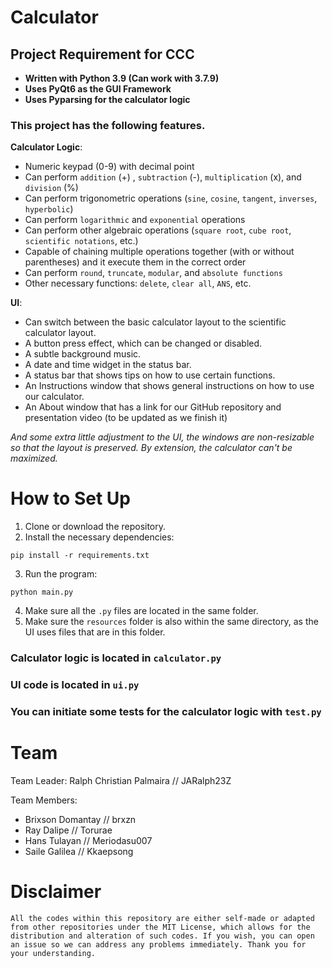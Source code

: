 # Calculator
## Project Requirement for CCC 

- **Written with Python 3.9 (Can work with 3.7.9)**
- **Uses PyQt6 as the GUI Framework**
- **Uses Pyparsing for the calculator logic**

### This project has the following features.

**Calculator Logic**:

- Numeric keypad (0-9) with decimal point
- Can perform `addition` (+) , `subtraction` (-), `multiplication` (x), and `division` (%)
- Can perform trigonometric operations (`sine`, `cosine`, `tangent`, `inverses`, `hyperbolic`)
- Can perform `logarithmic` and `exponential` operations
- Can perform other algebraic operations (`square root`, `cube root`, `scientific notations`, etc.)
- Capable of chaining multiple operations together (with or without parentheses) and it execute them in the correct order
- Can perform `round`, `truncate`, `modular`, and `absolute functions`
- Other necessary functions: `delete`, `clear all`, `ANS`, etc.

**UI**:

- Can switch between the basic calculator layout to the scientific calculator layout.
- A button press effect, which can be changed or disabled.
- A subtle background music.
- A date and time widget in the status bar.
- A status bar that shows tips on how to use certain functions.
- An Instructions window that shows general instructions on how to use our calculator.
- An About window that has a link for our GitHub repository and presentation video (to be updated as we finish it)

_And some extra little adjustment to the UI, the windows are non-resizable so that the layout is preserved. By extension, the calculator can't be maximized._

# How to Set Up

1. Clone or download the repository.
2. Install the necessary dependencies:
```
pip install -r requirements.txt
```
3. Run the program:
```
python main.py
```
4. Make sure all the `.py` files are located in the same folder. 
5. Make sure the `resources` folder is also within the same directory, as the UI uses files that are in this folder.

### Calculator logic is located in `calculator.py`
### UI code is located in `ui.py`
### You can initiate some tests for the calculator logic with `test.py`

# Team

Team Leader: Ralph Christian Palmaira // JARalph23Z

Team Members: 
- Brixson Domantay // brxzn
- Ray Dalipe // Torurae
- Hans Tulayan // Meriodasu007
- Saile Galilea // Kkaepsong

# Disclaimer
```
All the codes within this repository are either self-made or adapted from other repositories under the MIT License, which allows for the distribution and alteration of such codes. If you wish, you can open an issue so we can address any problems immediately. Thank you for your understanding.
```
